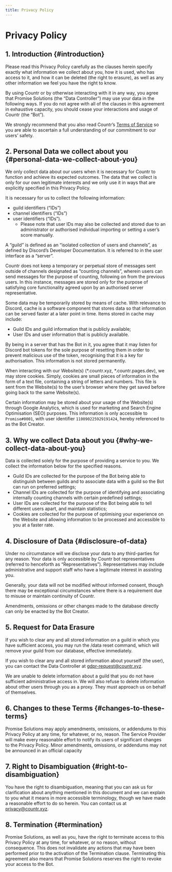 ```yaml
---
title: Privacy Policy
---
```


# Privacy Policy

## 1. Introduction {#introduction}

Please read this Privacy Policy carefully as the clauses herein specify exactly what information
we collect about you, how it is used, who has access to it, and how it can be deleted (the right
to erasure), as well as any other information we feel you have the right to know.

By using Countr or by otherwise interacting with it in any way, you agree that Promise
Solutions (the “Data Controller”) may use your data in the following ways. If you do not agree
with all of the clauses in this agreement in exhaustive capacity, you should cease your
interactions and usage of Countr (the “Bot”).

We strongly recommend that you also read Countr’s [Terms of Service](/terms) so you are able to
ascertain a full understanding of our commitment to our users’ safety.


## 2. Personal Data we collect about you {#personal-data-we-collect-about-you}

We only collect data about our users when it is necessary for Countr to function and achieve
its expected outcomes. The data that we collect is only for our own legitimate interests and
we only use it in ways that are explicitly specified in this Privacy Policy.

It is necessary for us to collect the following information:

  * guild identifiers (“IDs”)
  * channel identifiers (“IDs”)
  * user identifiers (“IDs”).
    * Please note that user IDs may also be collected and stored due to an
      administrator or authorised individual importing or setting a user’s score
      manually.

A “guild” is defined as an “isolated collection of users and channels”, as defined by Discord’s
Developer Documentation. It is referred to in the user interface as a “server”.

Countr does not keep a temporary or perpetual store of messages sent outside of channels
designated as “counting channels”, wherein users can send messages for the purpose of
counting, following on from the previous users. In this instance, messages are stored only for
the purpose of satisfying core functionality agreed upon by an authorised server
representative.

Some data may be temporarily stored by means of cache. With relevance to Discord, cache is a
software component that stores data so that information can be served faster at a later point
in time. Items stored in cache may include:

  * Guild IDs and guild information that is publicly available;
  * User IDs and user information that is publicly available.

By being in a server that has the Bot in it, you agree that it may listen for Discord bot tokens
for the sole purpose of resetting them in order to prevent malicious use of the token, recognising
that it is a key for authorisation. This information is not stored permanently.

When interacting with our Website(s) (\*.countr.xyz, \*.countr.pages.dev), we may
store cookies. Simply, cookies are small pieces of information in the form of a text file,
containing a string of letters and numbers. This file is sent from the Website(s) to the user’s
browser where they get saved before going back to the same Website(s).

Certain information may be stored about your usage of the Website(s) through Google
Analytics, which is used for marketing and Search Engine Optimisation (SEO) purposes. This
information is only accessible to `Promise#0001`, with user identifier `110090225929191424`,
hereby referenced to as the Bot Creator.


## 3. Why we collect Data about you {#why-we-collect-data-about-you}

Data is collected solely for the purpose of providing a service to you. We collect the
information below for the specified reasons.

  * Guild IDs are collected for the purpose of the Bot being able to distinguish between
    guilds and to associate data with a guild so the Bot can run on preferred settings;
  * Channel IDs are collected for the purpose of identifying and associating internally
    counting channels with certain predefined settings;
  * User IDs are collected for the purpose of the Bot being able to tell different users
    apart, and maintain statistics;
  * Cookies are collected for the purpose of optimising your experience on the Website
    and allowing information to be processed and accessible to you at a faster rate.


## 4. Disclosure of Data {#disclosure-of-data}

Under no circumstance will we disclose your data to any third-parties for any reason. Your
data is only accessible by Countr bot representatives (referred to henceforth as
“Representatives”). Representatives may include administrative and support staff who have a
legitimate interest in assisting you.

Generally, your data will not be modified without informed consent, though there may be
exceptional circumstances where there is a requirement due to misuse or maintain continuity
of Countr.

Amendments, omissions or other changes made to the database directly can only be enacted
by the Bot Creator.


## 5. Request for Data Erasure

If you wish to clear any and all stored information on a guild in which you have sufficient
access, you may run the /data reset command, which will remove your guild from our
database, effective immediately.

If you wish to clear any and all stored information about yourself (the user), you can contact
the Data Controller at [gdpr-request@countr.xyz](mailto:gdpr-request@countr.xyz).

We are unable to delete information about a guild that you do not have sufficient
administrative access in. We will also refuse to delete information about other users through
you as a proxy. They must approach us on behalf of themselves.


## 6. Changes to these Terms {#changes-to-these-terms}

Promise Solutions may apply amendments, omissions, or addendums to this Privacy Policy at
any time, for whatever, or no, reason. The Service Provider will make every reasonable effort
to notify its users of significant changes to the Privacy Policy. Minor amendments, omissions,
or addendums may not be announced in an official capacity


## 7. Right to Disambiguation {#right-to-disambiguation}

You have the right to disambiguation, meaning that you can ask us for clarification about
anything mentioned in this document and we can explain to you what it means in more
accessible terminology, though we have made a reasonable effort to do so herein. You can
contact us at [privacy@countr.xyz](mailto:privacy@countr.xyz).


## 8. Termination {#termination}

Promise Solutions, as well as you, have the right to terminate access to this Privacy Policy at
any time, for whatever, or no reason, without consequence. This does not invalidate any
actions that may have been performed prior to the activation of the Termination clause.
Terminating this agreement also means that Promise Solutions reserves the right to revoke
your access to the Bot.

